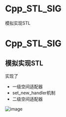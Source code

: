 # Cpp_STL_SIG
模拟实现STL
# Cpp_STL_SIG
模拟实现STL
---
实现了
- 一级空间适配器
- set_new_handler机制
- 二级空间适配器
  
![image](https://github.com/mcli244/Cpp_STL_SIG/assets/32166757/2cd0604b-7a6c-4e78-a0bc-c02c2ce8e782)
